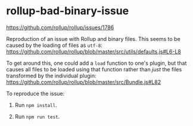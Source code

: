 # rollup-bad-binary-issue

<https://github.com/rollup/rollup/issues/1786>

Reproduction of an issue with Rollup and binary files. This seems to be caused
by the loading of files as `utf-8`:
<https://github.com/rollup/rollup/blob/master/src/utils/defaults.js#L6-L8>

To get around this, one could add a `load` function to one's plugin, but that
causes all files to be loaded using that function rather than _just_ the files
transformed by the individual plugin:
<https://github.com/rollup/rollup/blob/master/src/Bundle.js#L82>

To reproduce the issue:

1.  Run `npm install`.

2.  Run `npm run test`.
